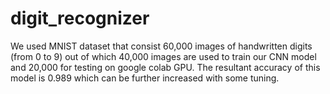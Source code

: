 # digit_recognizer
We used MNIST dataset that consist 60,000 images of handwritten digits (from 0 to 9) out of which 40,000 images are used to train 
our CNN model and 20,000 for testing on google colab GPU.
The resultant accuracy of this model is 0.989 which can be further increased with some tuning.
